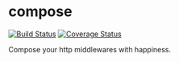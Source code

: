 # compose
[![Build Status](https://travis-ci.org/go-http-utils/compose.svg?branch=master)](https://travis-ci.org/go-http-utils/compose)
[![Coverage Status](https://coveralls.io/repos/github/go-http-utils/compose/badge.svg?branch=master)](https://coveralls.io/github/go-http-utils/compose?branch=master)

Compose your http middlewares with happiness.
